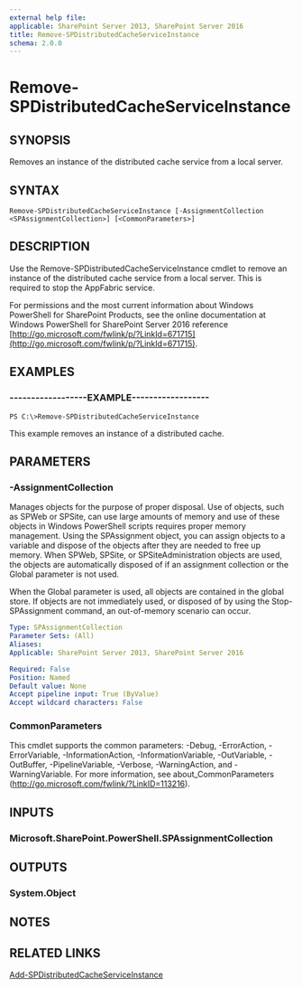 ```yaml
---
external help file: 
applicable: SharePoint Server 2013, SharePoint Server 2016
title: Remove-SPDistributedCacheServiceInstance
schema: 2.0.0
---
```


# Remove-SPDistributedCacheServiceInstance

## SYNOPSIS
Removes an instance of the distributed cache service from a local server.

## SYNTAX

```
Remove-SPDistributedCacheServiceInstance [-AssignmentCollection <SPAssignmentCollection>] [<CommonParameters>]
```

## DESCRIPTION
Use the Remove-SPDistributedCacheServiceInstance cmdlet to remove an instance of the distributed cache service from a local server. This is required to stop the AppFabric service.

For permissions and the most current information about Windows PowerShell for SharePoint Products, see the online documentation at Windows PowerShell for SharePoint Server 2016 reference [http://go.microsoft.com/fwlink/p/?LinkId=671715](http://go.microsoft.com/fwlink/p/?LinkId=671715).


## EXAMPLES

### ------------------EXAMPLE------------------
```
PS C:\>Remove-SPDistributedCacheServiceInstance
```

This example removes an instance of a distributed cache.

## PARAMETERS

### -AssignmentCollection
Manages objects for the purpose of proper disposal. Use of objects, such as SPWeb or SPSite, can use large amounts of memory and use of these objects in Windows PowerShell scripts requires proper memory management. Using the SPAssignment object, you can assign objects to a variable and dispose of the objects after they are needed to free up memory. When SPWeb, SPSite, or SPSiteAdministration objects are used, the objects are automatically disposed of if an assignment collection or the Global parameter is not used.

When the Global parameter is used, all objects are contained in the global store. If objects are not immediately used, or disposed of by using the Stop-SPAssignment command, an out-of-memory scenario can occur.


```yaml
Type: SPAssignmentCollection
Parameter Sets: (All)
Aliases: 
Applicable: SharePoint Server 2013, SharePoint Server 2016

Required: False
Position: Named
Default value: None
Accept pipeline input: True (ByValue)
Accept wildcard characters: False
```

### CommonParameters
This cmdlet supports the common parameters: -Debug, -ErrorAction, -ErrorVariable, -InformationAction, -InformationVariable, -OutVariable, -OutBuffer, -PipelineVariable, -Verbose, -WarningAction, and -WarningVariable. For more information, see about_CommonParameters (http://go.microsoft.com/fwlink/?LinkID=113216).

## INPUTS

### Microsoft.SharePoint.PowerShell.SPAssignmentCollection

## OUTPUTS

### System.Object

## NOTES

## RELATED LINKS

[Add-SPDistributedCacheServiceInstance](Add-SPDistributedCacheServiceInstance.md)
